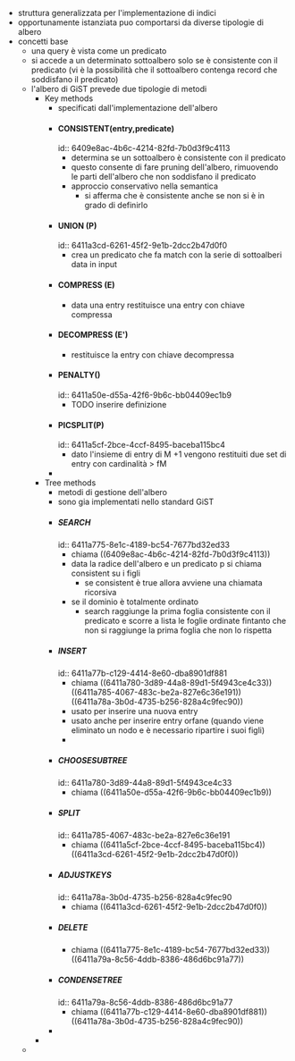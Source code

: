 - struttura generalizzata per l'implementazione di indici
- opportunamente istanziata puo comportarsi da diverse tipologie di albero
- concetti base
	- una query è vista come un predicato
	- si accede a un determinato sottoalbero solo se è consistente con il predicato (vi è la possibilità che il sottoalbero contenga record che soddisfano il predicato)
	- l'albero di GiST prevede due tipologie di metodi
		- Key methods
			- specificati dall'implementazione dell'albero
			- #### CONSISTENT(entry,predicate)
			  id:: 6409e8ac-4b6c-4214-82fd-7b0d3f9c4113
				- determina se un sottoalbero è consistente con il predicato
				- questo consente di fare pruning dell'albero, rimuovendo le parti dell'albero che non soddisfano il predicato
				- approccio conservativo nella semantica
					- si afferma che è consistente anche se non si  è in grado di definirlo
			- #### UNION (P)
			  id:: 6411a3cd-6261-45f2-9e1b-2dcc2b47d0f0
				- crea un predicato che fa match con la serie di sottoalberi data in input
			- #### COMPRESS (E)
				- data una entry restituisce una entry con chiave compressa
			- #### DECOMPRESS (E')
				- restituisce la entry con chiave decompressa
			- #### PENALTY()
			  id:: 6411a50e-d55a-42f6-9b6c-bb04409ec1b9
				- TODO inserire definizione
			- #### PICSPLIT(P)
			  id:: 6411a5cf-2bce-4ccf-8495-baceba115bc4
				- dato l'insieme di entry di M +1 vengono restituiti due set di entry con cardinalità > fM
			-
		- Tree methods
			- metodi di gestione dell'albero
			- sono gia implementati nello standard GiST
			- ##### SEARCH
			  id:: 6411a775-8e1c-4189-bc54-7677bd32ed33
				- chiama ((6409e8ac-4b6c-4214-82fd-7b0d3f9c4113))
				- data la radice dell'albero e un predicato p si chiama consistent su i figli
					- se consistent è true allora avviene una chiamata ricorsiva
				- se il dominio è totalmente ordinato
					- search raggiunge la prima foglia consistente con il predicato e scorre a lista le foglie ordinate fintanto che non si raggiunge la prima foglia che non lo rispetta
			- ##### INSERT
			  id:: 6411a77b-c129-4414-8e60-dba8901df881
				- chiama ((6411a780-3d89-44a8-89d1-5f4943ce4c33)) ((6411a785-4067-483c-be2a-827e6c36e191)) ((6411a78a-3b0d-4735-b256-828a4c9fec90))
				- usato per inserire una nuova entry
				- usato anche per inserire entry orfane (quando viene eliminato un nodo e è necessario ripartire i suoi figli)
				-
			- ##### CHOOSESUBTREE
			  id:: 6411a780-3d89-44a8-89d1-5f4943ce4c33
				- chiama ((6411a50e-d55a-42f6-9b6c-bb04409ec1b9))
			- ##### SPLIT
			  id:: 6411a785-4067-483c-be2a-827e6c36e191
				- chiama ((6411a5cf-2bce-4ccf-8495-baceba115bc4)) ((6411a3cd-6261-45f2-9e1b-2dcc2b47d0f0))
			- ##### ADJUSTKEYS
			  id:: 6411a78a-3b0d-4735-b256-828a4c9fec90
				- chiama ((6411a3cd-6261-45f2-9e1b-2dcc2b47d0f0))
			- ##### DELETE
				- chiama ((6411a775-8e1c-4189-bc54-7677bd32ed33)) ((6411a79a-8c56-4ddb-8386-486d6bc91a77))
			- ##### CONDENSETREE
			  id:: 6411a79a-8c56-4ddb-8386-486d6bc91a77
				- chiama ((6411a77b-c129-4414-8e60-dba8901df881)) ((6411a78a-3b0d-4735-b256-828a4c9fec90))
			-
		-
	-